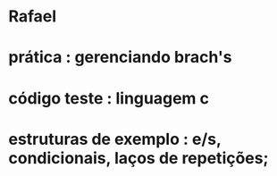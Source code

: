 # Rafael
# prática : gerenciando brach's
# código teste : linguagem c
# estruturas de exemplo : e/s, condicionais, laços de repetições;
